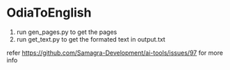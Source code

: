# OdiaToEnglish
1) run gen_pages.py to get the pages
2) run get_text.py to get the formated text in output.txt

refer https://github.com/Samagra-Development/ai-tools/issues/97 for more info
